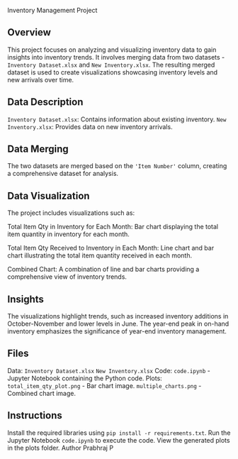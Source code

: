 Inventory Management Project
## Overview
This project focuses on analyzing and visualizing inventory data to gain insights into inventory trends. It involves merging data from two datasets - ```Inventory Dataset.xlsx``` and ```New Inventory.xlsx```. The resulting merged dataset is used to create visualizations showcasing inventory levels and new arrivals over time.

## Data Description
```Inventory Dataset.xlsx```: Contains information about existing inventory.
```New Inventory.xlsx```: Provides data on new inventory arrivals.

## Data Merging
The two datasets are merged based on the ```'Item Number'``` column, creating a comprehensive dataset for analysis.

## Data Visualization
The project includes visualizations such as:

Total Item Qty in Inventory for Each Month: Bar chart displaying the total item quantity in inventory for each month.

Total Item Qty Received to Inventory in Each Month: Line chart and bar chart illustrating the total item quantity received in each month.

Combined Chart: A combination of line and bar charts providing a comprehensive view of inventory trends.

## Insights
The visualizations highlight trends, such as increased inventory additions in October-November and lower levels in June. The year-end peak in on-hand inventory emphasizes the significance of year-end inventory management.

## Files
Data:
```Inventory Dataset.xlsx```
```New Inventory.xlsx```
Code:
```code.ipynb``` - Jupyter Notebook containing the Python code.
Plots:
```total_item_qty_plot.png``` - Bar chart image.
```multiple_charts.png``` - Combined chart image.

## Instructions
Install the required libraries using ```pip install -r requirements.txt```.
Run the Jupyter Notebook ```code.ipynb``` to execute the code.
View the generated plots in the plots folder.
Author
Prabhraj P